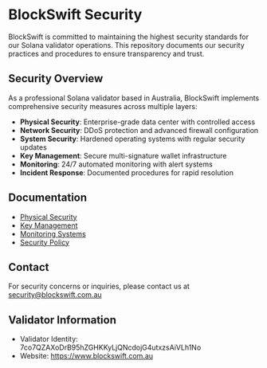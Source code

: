 # BlockSwift Security

BlockSwift is committed to maintaining the highest security standards for our Solana validator operations. This repository documents our security practices and procedures to ensure transparency and trust.

## Security Overview

As a professional Solana validator based in Australia, BlockSwift implements comprehensive security measures across multiple layers:

- **Physical Security**: Enterprise-grade data center with controlled access
- **Network Security**: DDoS protection and advanced firewall configuration
- **System Security**: Hardened operating systems with regular security updates
- **Key Management**: Secure multi-signature wallet infrastructure
- **Monitoring**: 24/7 automated monitoring with alert systems
- **Incident Response**: Documented procedures for rapid resolution

## Documentation

- [Physical Security](./physical-security.md)
- [Key Management](./key-management.md)
- [Monitoring Systems](./monitoring.md)
- [Security Policy](./SECURITY.md)

## Contact

For security concerns or inquiries, please contact us at security@blockswift.com.au

## Validator Information

- Validator Identity: 7co7QZAXoDrB95hZGHKKyLjQNcdojG4utxzsAiVLh1No
- Website: https://www.blockswift.com.au